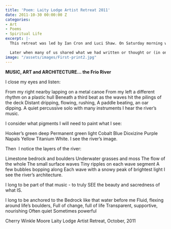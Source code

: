 ```yaml
---
title: 'Poem: Laity Lodge Artist Retreat 2011'
date: 2011-10-30 00:00:00 Z
categories:
- Art
- Poems
- Spiritual Life
excerpt: |-
  This retreat was led by Ian Cron and Luci Shaw. On Saturday morning we were given a time of silence with the instructions to go to water.  Look at water.  Listen to water.  Here's some of what I heard and saw and thought during that time.

  Later when many of us shared what we had written or thought or (in one case) filmed, someone said, "Never doubt the power of the artist prompt". I don't think I will any more.
image: "/assets/images/First-print2.jpg"
---
```


**MUSIC, ART and ARCHITECTURE… the Frio River**

I close my eyes and listen:

From my right nearby lapping on a metal canoe
From my left a different rhythm on a plastic hull
Beneath a third beat as the waves hit the pilings of the deck
Distant dripping, flowing, rushing,
A paddle beating, an oar dipping.
A quiet percussive solo with many instruments
I hear the river’s music.

I consider what pigments I will need to paint what I see:

Hooker’s green deep
Permanent green light
Cobalt Blue
Dioxizine Purple
Napals Yellow
Titanium White.
I see the river’s image.

Then  I notice the layers of the river:

Limestone bedrock and boulders
Underwater grasses and moss
The flow of the whole
The small surface waves
Tiny ripples on each wave segment
A few bubbles bopping along
Each wave with a snowy peak of brightest light
I see the river’s architecture.

I long to be part of that music - to truly SEE the beauty and sacredness of what IS.

I long to be anchored to the Bedrock like that water before me
Fluid, flexing around life’s boulders,
Full of change, full of life
Transparent, supportive, nourishing
Often quiet
Sometimes powerful

Cherry Winkle Moore
Laity Lodge
Artist Retreat, October, 2011
